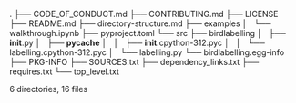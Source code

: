 .
├── CODE_OF_CONDUCT.md
├── CONTRIBUTING.md
├── LICENSE
├── README.md
├── directory-structure.md
├── examples
│   └── walkthrough.ipynb
├── pyproject.toml
└── src
    ├── birdlabelling
    │   ├── __init__.py
    │   ├── __pycache__
    │   │   ├── __init__.cpython-312.pyc
    │   │   └── labelling.cpython-312.pyc
    │   └── labelling.py
    └── birdlabelling.egg-info
        ├── PKG-INFO
        ├── SOURCES.txt
        ├── dependency_links.txt
        ├── requires.txt
        └── top_level.txt

6 directories, 16 files
